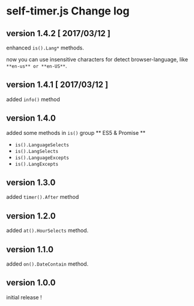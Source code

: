 # self-timer.js Change log

## version 1.4.2 [ 2017/03/12 ]
enhanced `is().Lang*` methods.

now you can use insensitive characters for detect browser-language, like `**en-us** or **en-US**`.

## version 1.4.1 [ 2017/03/12 ]
added `info()` method

## version 1.4.0
added some methods in `is()` group
** ES5 & Promise **
 - `is().LanguageSelects`
 - `is().LangSelects`
 - `is().LanguageExcepts`
 - `is().LangExcepts`

## version 1.3.0
added `timer().After` method

## version 1.2.0
added `at().HourSelects` method.

## version 1.1.0

added `on().DateContain` method.

## version 1.0.0

initial release !
